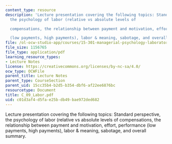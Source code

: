 ```yaml
---
content_type: resource
description: 'Lecture presentation covering the following topics: Standard perspective,
  the psychology of labor (relative vs absolute levels of

  compensations, the relationship between payment and motivation, effort, performance

  (low payments, high payments), labor & meaning, sabotage, and overall summary.'
file: /ol-ocw-studio-app/courses/15-301-managerial-psychology-laboratory-fall-2004/c01d3af4d5fae25bdb49bae972ded682_C_09_Labor.pdf
file_size: 1156765
file_type: application/pdf
learning_resource_types:
- Lecture Notes
license: https://creativecommons.org/licenses/by-nc-sa/4.0/
ocw_type: OCWFile
parent_title: Lecture Notes
parent_type: CourseSection
parent_uid: 15cc35b4-b2d5-b354-dbf6-af22ee6876bc
resourcetype: Document
title: C_09_Labor.pdf
uid: c01d3af4-d5fa-e25b-db49-bae972ded682
---
```

Lecture presentation covering the following topics: Standard perspective, the psychology of labor (relative vs absolute levels of
compensations, the relationship between payment and motivation, effort, performance
(low payments, high payments), labor & meaning, sabotage, and overall summary.